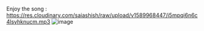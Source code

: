 Enjoy the song : https://res.cloudinary.com/saiashish/raw/upload/v1589968447/i5mpqi6n6c4lsyhknucm.mp3
![image](https://user-images.githubusercontent.com/43849911/82441764-0c5a6000-9abc-11ea-85d7-beaeecd66106.png)
